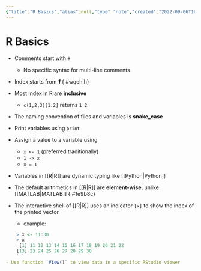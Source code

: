 ```yaml
---
{"title":"R Basics","alias":null,"type":"note","created":"2022-09-06T16:38:48","modified":"2022-12-12T14:24:08","dg-publish":true,"sup":["r"],"state":"done","permalink":"/r-basics/","dgPassFrontmatter":true,"updated":"2022-12-12T14:24:08"}
---
```



# R Basics

- Comments start with `#`
    - No specific syntax for multi-line comments
- Index starts from ***1***
{ #wqehih}

- Most index in R are **inclusive**
    - <span class="alt-check alt-check-ex">`c(1,2,3)[1:2]` returns `1 2`</span>
- The naming convention of files and variables is **snake_case**
- Print variables using `print`
- Assign a value to a variable using
    - `x <- 1` (preferred traditionally)
    - `1 -> x`
    - `x = 1`
- Variables in [[R\|R]] are dynamic typing like [[Python\|Python]]
- The default arithmetics in [[R\|R]] are **element-wise**, unlike [[MATLAB\|MATLAB]]
{ #1e9b8c}

- The interactive shell of [[R\|R]] uses an indicator `[x]` to show the index of the printed vector
    - example:

```R
    > x <- 11:30
    > x
     [1] 11 12 13 14 15 16 17 18 19 20 21 22
    [13] 23 24 25 26 27 28 29 30
    ```
- Use function `View()` to view data in a specific RStudio viewer
